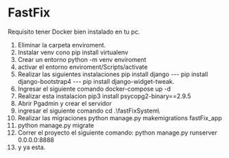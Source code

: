 
# FastFix

Requisito tener Docker bien instalado en tu pc.

1. Eliminar la carpeta enviroment.
2. Instalar venv cono pip install virtualenv
3. Crear un entorno python -m venv enviroment
4. activar el entorno enviroment/Scripts/activate
5. Realizar las siguientes instalaciones pip install django --- pip install django-bootstrap4  ---  pip install django-widget-tweak.
6. Ingresar el siguiente comando docker-compose up -d
7. Realizar esta instalacion pip3 install psycopg2-binary==2.9.5
8. Abrir Pgadmin y crear el servidor
9. ingresar el siguiente comando cd .\fastFixSystem\
10. Realizar las migraciones python manage.py makemigrations fastFix_app
11. python manage.py migrate
12. Correr el proyecto el siguiente comando: python manage.py runserver 0.0.0.0:8888
13. y ya esta.
